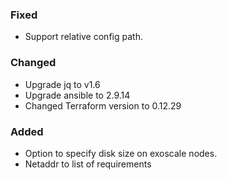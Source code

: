 ### Fixed
- Support relative config path.

### Changed
- Upgrade jq to v1.6
- Upgrade ansible to 2.9.14
- Changed Terraform version to 0.12.29

### Added
- Option to specify disk size on exoscale nodes.
- Netaddr to list of requirements
